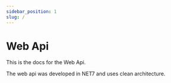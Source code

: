 ```yaml
---
sidebar_position: 1
slug: /
---
```

# Web Api

This is the docs for the Web Api.

The web api was developed in NET7 and uses clean architecture.
